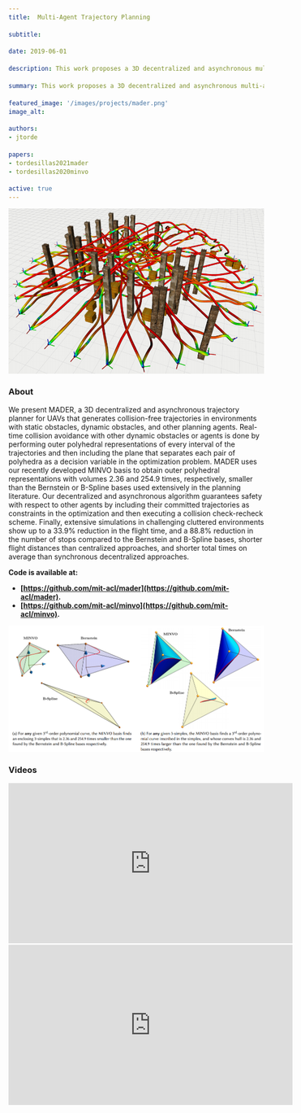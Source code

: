 ```yaml
---
title:  Multi-Agent Trajectory Planning

subtitle:

date: 2019-06-01

description: This work proposes a 3D decentralized and asynchronous multi-agent trajectory planner for UAVs.

summary: This work proposes a 3D decentralized and asynchronous multi-agent trajectory planner for UAVs.

featured_image: '/images/projects/mader.png'
image_alt: 

authors:
- jtorde

papers:
- tordesillas2021mader
- tordesillas2020minvo

active: true
---
```

<img src="/images/projects/mader.png" width="850"/>

### About

We present MADER, a 3D decentralized and asynchronous trajectory planner for UAVs that generates collision-free trajectories in environments with static obstacles, dynamic obstacles, and other planning agents. Real-time collision avoidance with other dynamic obstacles or agents is done by performing outer polyhedral representations of every interval of the trajectories and then including the plane that separates each pair of polyhedra as a decision variable in the optimization problem. MADER uses our recently developed MINVO basis to obtain outer polyhedral representations with volumes 2.36 and 254.9 times, respectively, smaller than the Bernstein or B-Spline bases used extensively in the planning literature. Our decentralized and asynchronous algorithm guarantees safety with respect to other agents by including their committed trajectories as constraints in the optimization and then executing a collision check-recheck scheme. Finally, extensive simulations in challenging cluttered environments show up to a 33.9% reduction in the flight time, and a 88.8% reduction in the number of stops compared to the Bernstein and B-Spline bases, shorter flight distances than centralized approaches, and shorter total times on average than synchronous decentralized approaches.

**Code is available at:**
* **[https://github.com/mit-acl/mader](https://github.com/mit-acl/mader).**
* **[https://github.com/mit-acl/minvo](https://github.com/mit-acl/minvo).**

<img src="/images/projects/minvo.png" width="850"/>

### Videos
<iframe width="560" height="315" src="https://www.youtube.com/embed/aoSoiZDfxGE" frameborder="0" allow="accelerometer; autoplay; encrypted-media; gyroscope; picture-in-picture" allowfullscreen></iframe>

<iframe width="560" height="315" src="https://www.youtube.com/embed/f_JOYud9LUU" frameborder="0" allow="accelerometer; autoplay; encrypted-media; gyroscope; picture-in-picture" allowfullscreen></iframe>